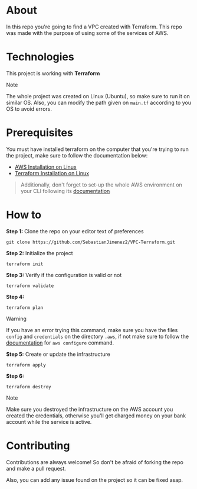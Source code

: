 # About
In this repo you're going to find a VPC created with Terraform. This repo was made with the purpose of using some of the services of AWS. 
# Technologies
This project is working with **Terraform**

> [!NOTE]
> The whole project was created on Linux (Ubuntu), so make sure to run it on similar OS. Also, you can modify the path given on `main.tf` according to you OS to avoid errors.

# Prerequisites
You must have installed terraform on the computer that you're trying to run the project, make sure to follow the documentation below:

- [AWS Installation on Linux](https://docs.aws.amazon.com/es_es/cli/latest/userguide/getting-started-install.html)
- [Terraform Installation on Linux](https://developer.hashicorp.com/terraform/install#linux)

>Additionally, don't forget to set-up the whole AWS environment on your CLI following its [documentation](https://docs.aws.amazon.com/cli/latest/userguide/cli-configure-files.html)

# How to
**Step 1:** Clone the repo on your editor text of preferences
```
git clone https://github.com/SebastianJimenez2/VPC-Terraform.git
```
**Step 2:** Initialize the project
```
terraform init
```
**Step 3:** Verify if the configuration is valid or not
```
terraform validate
```
**Step 4:** 
```
terraform plan
```
> [!WARNING]
> If you have an error trying this command, make sure you have the files `config` and `credentials` on the directory `.aws`, if not make sure to follow the [documentation](https://docs.aws.amazon.com/cli/latest/userguide/cli-configure-files.html) for `aws configure` command.

**Step 5:** Create or update the infrastructure
```
terraform apply
```
**Step 6:**
```
terraform destroy
```
> [!NOTE]
> Make sure you destroyed the infrastructure on the AWS account you created the credentials, otherwise you'll get charged money on your bank account while the service is active. 

# Contributing
Contributions are always welcome! So don't be afraid of forking the repo and make a pull request.

Also, you can add any issue found on the project so it can be fixed asap.